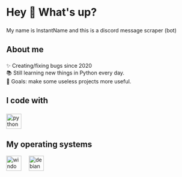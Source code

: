 <h1 align="left">Hey 👋 What's up?</h1>

###

<p align="left">My name is InstantName and this is a discord message scraper (bot)</p>

###

<h2 align="left">About me</h2>

###

<p align="left">✨ Creating/fixing bugs since 2020<br>📚 Still learning new things in Python every day.<br>🎯 Goals: make some useless projects more useful.<br></p>

###

<h2 align="left">I code with</h2>

###

<div align="left">
  <img src="https://cdn.jsdelivr.net/gh/devicons/devicon/icons/python/python-original.svg" height="40" alt="python logo"  />
</div>

<h2 align="left">My operating systems</h2>

<div align="left">
  <img src="https://cdn.jsdelivr.net/gh/devicons/devicon/icons/windows8/windows8-original.svg" height="40" alt="windows8 logo"  />
  <img width="12" />
  <img src="https://cdn.jsdelivr.net/gh/devicons/devicon/icons/debian/debian-original.svg" height="40" alt="debian logo"  />
</div>
